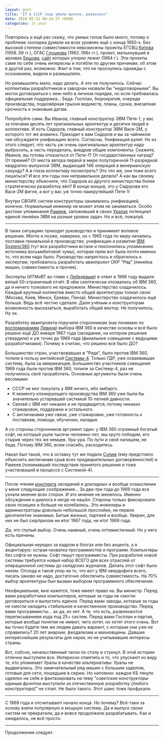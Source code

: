 ```yaml
---
layout: post
title: "IT в СССР (как убили вычтех, развязка)"
date: 2018-05-31 00:24:27 +0300
categories: it_ussr
---
```

Повторюсь и ещё раз скажу, что умных голов было много, потому о проблеме зоопарка думали на всех уровнях ещё с конца 1950-х. Без высокой степени совместимости невозможны проекты ЕГСВЦ [Китова](https://ru.wikipedia.org/wiki/Китов,_Анатолий_Иванович) (1958..59 гг.), ОГАС [Глушкова](https://ru.wikipedia.org/wiki/Глушков,_Виктор_Михайлович) (1962..198x гг.), проект, мелькнувший в архивах [Ершова](https://ru.wikipedia.org/wiki/Ершов,_Андрей_Петрович), [сайт](http://ershov.iis.nsk.su/russian/) которых упорно лежит (1964 г.). Эти проекты сами по себе очень интересны и погибли по другим причинам, об этом в другой раз, возможно. Факт в том, что не проснулись однажды с осознанием, видели и размышляли.

Но размышлять мало, надо делать. А это не получилось. Сейчас коллективы разработчиков и заводчан назвали бы "недоговорными". Вы могли договориться с кем-либо в личном порядке, но если требовалась официальная поддержка... Беда. Госплан, бюрократия, очереди производства, подковёрная грызня ведомств, планы, сроки, внезапная срочность к знаковым датам.

Попробуйте сами. Вы Иванов, главный конструктор ЭВМ Петя-1, у вас за плечами десять лет оригинальных архитектур и десятки людей в коллективе. И есть Сидоров, главный конструктор ЭВМ Вася-2М, у которого тот же анамнез. Приходит к вам Сидоров и вы за чайником чая обсуждаете унификацию всего. Согласны. Унификация рулит. Но из этого следует, что часть уж очень оригинальных архитектур надо выбросить, а часть переделать, внедрив общие компоненты. Скажите, Иванов, вы готовы отказаться от Пети-1? От государственных наград? От премий? От места автора первой в мире полуторичной 11-разрядной квадратно-выпуклой ЭВМ, выдающей 146 операций в венерианскую секунду? А в глаза коллективу посмотреть? Это что же, они тоже всего лишаться? И все эти годы они неправильное делали? А как вы своему министерству объясните, что Сидоров из другого министерства более стратегически разработку вёл? В конце концов, это у Сидорова его Вася-2М фигня, а вот у вас уж точно наикрутейший Петя-1!

Внутри СВОИХ систем конструкторы занимались унификацией, конечно. Нормальный инженер не может этим не заниматься. Особо достоин упоминания [Рамеев](https://ru.wikipedia.org/wiki/Рамеев,_Башир_Искандарович), заложивший в своих [Уралах](https://ru.wikipedia.org/wiki/Урал_(компьютер)) потенциал единой линейки ЭВМ на разные уровни задач. Но и всё, пожалуй.

---

В таких ситуациях приходит руководство и принимает волевое решение. Могло и позже, наверное, но с 1965 года по миру начались поставки гениальной в производстве, унификации и развитии [IBM System/360](https://en.wikipedia.org/wiki/IBM_System/360) (тут все разработчики встали и поклонились упоминанию источника восьмибитовой чумы), которая прям вот была почти именно то, что всем надо было. Руководство напряглось и обратилось к экспертам, требовалось разработать аванпроект ОКР *"Ряд"* (линейка машин, совместимость и прочее).

Эксперты (ИТМиВТ во главе с [Лебедевым](https://ru.wikipedia.org/wiki/Лебедев,_Сергей_Алексеевич)) в ответ в 1966 году выдали вялый 50-страничный отчёт. В нём скептически отозвались об IBM 360, да и ничего толкового не предложили. Министерство озадачилось. Каждый крупный коллектив вместо общей архитектуры толкал свою (Москва, Киев, Минск, Ереван, Пенза). Министерство озадачилось ещё больше. Ведь всё честно сделали. Дали учёным и конструкторам возможность высказаться, выработать общий вектор. Не получилось. Ну ок.

Разработку аванпроекта поручили сторонникам (как понимаю по [воспоминаниям](http://www.computer-museum.ru/histussr/es_levin.htm) [Левина](https://ru.wikipedia.org/wiki/Левин,_Владимир_Константинович)) выбора IBM 360 в качестве основы и всё было решено ещё ДО января 1967 года (заседание, на котором решение утвердили) и уж точно до 1969 года (финальное совещание с ведущими разработчиками). Почему я считаю, что решено всё было ДО?

Большинство стран, участвовавших в "Ряде", было против IBM 360, топили в пользу английской [Системы-4](https://en.wikipedia.org/wiki/English_Electric_System_4). Только ГДР, уже осваивавшая систему, была за американцев. Большинство участников совещания 1969 года были против IBM 360, топили за Систему-4, раз не получилось своё проработать. Основные аргументы были очень весомыми:
* СССР не мог покупать у IBM ничего, ибо эмбарго.
* К моменту клонирующего производства IBM 360 уже была бы значительно устаревшей системой 10-летней давности.
* Связей с IBM нет никаких и не предвидится, потому никаких стажировок, поддержки и остального.
* С англичанами уже связи, уже стажировки, уже готовность к поставкам, помощи, обучению, наладке.

А со стороны сторонников аргумент один: у IBM 360 огромный богатый софт, на который ушли тысячи человеко-лет, мы круто победим, его стырив через тех же немцев. Ура-ура. По пути и свой напишем, не беда. Потому IBM 360, всем спасибо, расходитесь.

Накал был такой, что в оставку тут же подали [Сулим](https://ru.wikipedia.org/wiki/Сулим,_Михаил_Кириллович) (ему предстояло объяснять англичанам срыв всех предварительных договорённостей) и Рамеев (понимавший последствия принятого решения и тоже участвоваший в процессе с Системой-4).

---

После чтения [конспекта](http://lib.ru/MEMUARY/MALINOWSKIJ/7.htm#4) заседаний и докладных и вообще осмыслении у меня следующие соображения... За два-три года до 1969 года все узнали мнение всех сторон. И это мнение не менялось. Именно обсуждения и диалога я нигде не нашёл. Стороны только фиксировали свою позицию и больше не колебались. Это инженеры и администраторы довольно небольшой прослойки, не первое десятилетие знакомые. Битые жизнью, партией и вообще. Уверен, для них не был сюрпризом ни итог 1967 года, ни итог 1969 года.

Да, это глупый выбор. Очень наивный, очень оптимистичный. Но у него есть причины.

Официальная нередко за кадром в блогах или без акцента, а я акцентирую: острая нехватка программистов и программ. Компьютеры без софта не нужны. Софт пишут программисты. При разработке новой системы требуется новый набор ВСЕГО для всех отраслей от операционной системы до складских журналов. Делать этот софт было некем. Отсюда и такой упор на то, что вот у IBM овердофига всего, писать заново не надо, достаточно обеспечить совместимость. На 70% выбор архитектуры был вызван выбором программного обеспечения.

Неофициальная, мне кажется, тоже имеет право на. Вы министр. Перед вами разработчики компьютеров, которые за годы не смогли договориться и выпустить единое. Перед вами заводы, которые за годы не смогли наладить стабильное и качественное производство. Перед вами программисты... ах да, их нет. А те, что есть, развлекаются переписыванием кода под 25+ систем. Перед вами Госплан и партия, которые вообще понятия не имеют, чего хотят, но хотят этого очень. Вот вы точно будете тем же людям давать вариант, с которым они уже не справились? 20 лет анархии, феодализма и махновщины. Давшие интереснейшие результаты для науки, но не учитывавшие интересы страны.

Вот, собсно, начальственный тапок по столу и стукнул. В этой истории отлично выступили все. Интересно отметить и то, что упускают из виду те, кто упоминает Уралы в качестве альтернативы: Уралы не выдвигались. Это замечательный ряд машин с большим заделом, готовые для сети, пошедшие в серию. Но напомню: каждое КБ тянуло одеялко на себя и фантазировать на тему *"советские конструкторы единым фронтом выступили за отечественную разработку [любого конструктора]"* не стоит. Не было такого. Этот шанс тоже профукали.

---

С 1969 года и отсчитывают начало конца. Но почему? Всё-таки за основу взяли популярную и мощную систему. Да и выпуск своих систем не прекратили, да и вовсе продолжили разрабатывать. Как и ожидалось, не всё просто.

---

Продолжение следует.
